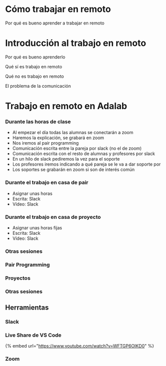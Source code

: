 # Cómo trabajar en remoto

Por qué es bueno aprender a trabajar en remoto

# Introducción al trabajo en remoto

Por qué es bueno aprenderlo

Qué sí es trabajo en remoto

Qué no es trabajo en remoto

El problema de la comunicación

# Trabajo en remoto en Adalab

### Durante las horas de clase



- Al empezar el día todas las alumnas se conectarán a zoom
- Haremos la explicación, se grabará en zoom
- Nos iremos al pair programming
- Comunicación escrita entre la pareja por slack (no el de zoom)
- Comunicación escrita con el resto de alumnas y profesores por slack
- En un hilo de slack pediremos la vez para el soporte
- Los profesores iremos indicando a qué pareja se le va a dar soporte por
- Los soportes se grabarán en zoom si son de interés común

### Durante el trabajo en casa de pair

- Asignar unas horas
- Escrita: Slack
- Vídeo: Slack

### Durante el trabajo en casa de proyecto

- Asignar unas horas fijas
- Escrita: Slack
- Vídeo: Slack

### Otras sesiones



### Pair Programming

### Proyectos

### Otras sesiones

## Herramientas

### Slack

### Live Share de VS Code

{% embed url="https://www.youtube.com/watch?v=WFTGP6OIKD0" %}

### Zoom

